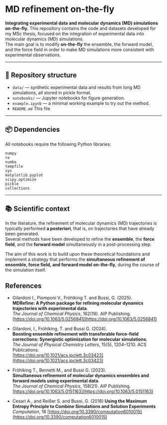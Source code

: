 # MD refinement on-the-fly
**Integrating experimental data and molecular dynamics (MD) simulations on-the-fly.**
This repository contains the code and datasets developed for my MSc thesis, focused on the integration of experimental data into molecular dynamics (MD) simulations.  
The main goal is to modify **on-the-fly** the ensemble, the forward model, and the force field in order to make MD simulations more consistent with experimental observations.

---

## 📁 Repository structure
- `data/` — synthetic experimental data and results from long MD simulations, all stored in pickle format.
- `notebooks/` — Jupyter notebooks for figure generation.
- `example.ipynb` — a minimal working example to try out the method.
- `README.md` This file

---

## 📦 Dependencies

All notebooks require the following Python libraries:

```
numpy
re
numba
tempfile
sys
matplotlib.pyplot
scipy.optimize
pickle
collections

```

---
## 📚 Scientific context
In the literature, the refinement of molecular dynamics (MD) trajectories is typically performed **a posteriori**, that is, on trajectories that have already been generated.  
Several methods have been developed to refine the **ensemble**, the **force field**, and the **forward model** simultaneously in a post-processing step.  

The aim of this work is to build upon these theoretical foundations and implement a strategy that performs the **simultaneous refinement of ensemble, force field, and forward model on-the-fly**, during the course of the simulation itself.

## References
- Gilardoni I., Piomponi V., Fröhlking T. and Bussi, G. (2025).  
  **MDRefine: A Python package for refining molecular dynamics trajectories with experimental data**.  
  *The Journal of Chemical Physics*, 162(19). AIP Publishing.  
  [https://doi.org/10.1063/5.0256841](https://doi.org/10.1063/5.0256841)

- Gilardoni, I., Fröhlking, T. and Bussi G. (2024).  
  **Boosting ensemble refinement with transferable force-field corrections: Synergistic optimization for molecular simulations**.  
  *The Journal of Physical Chemistry Letters*, 15(5), 1204–1210. ACS Publications.  
  [https://doi.org/10.1021/acs.jpclett.3c03423](https://doi.org/10.1021/acs.jpclett.3c03423)

- Fröhlking T., Bernetti M., and Bussi G. (2023).  
  **Simultaneous refinement of molecular dynamics ensembles and forward models using experimental data**.  
  *The Journal of Chemical Physics*, 158(21). AIP Publishing.  
  [https://doi.org/10.1063/5.0151163](https://doi.org/10.1063/5.0151163)

- Cesari A., and Reißer S. and Bussi, G. (2018)
  **Using the Maximum Entropy Principle to Combine Simulations and Solution Experiments**
  *Computation*, 18
  [https://doi.org/10.3390/computation6010015](https://doi.org/10.3390/computation6010015)

  
